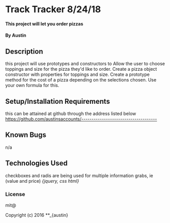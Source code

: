 # Track Tracker  8/24/18

#### This project will let you order pizzas

#### By Austin

## Description

this project will use prototypes and constructors to
Allow the user to choose toppings and size for the pizza they'd like to order.
Create a pizza object constructor with properties for toppings and size.
Create a prototype method for the cost of a pizza depending on the selections chosen. Use your own formula for this.
## Setup/Installation Requirements

this can be attained at github through
the address listed below
https://github.com/austinsaccounts/-------------------------------------


## Known Bugs
n/a

## Technologies Used
checkboxes and radis are being used for multiple information grabs, ie (value and price)
_{jquery, css html}_

### License
 mit@

Copyright (c) 2016 **_{austin}
